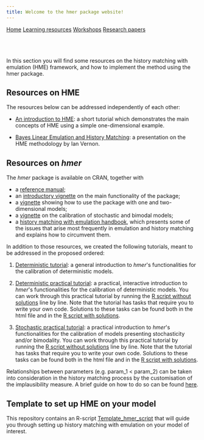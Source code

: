 ```yaml
---
title: Welcome to the hmer package website!
---
```


<div class="navbar">
  <a href="index.html">Home</a>
  <a href="learning_resources.html"  class="active">Learning resources</a>
  <a href="24may2022workshop.html">Workshops</a>
  <a href="papers.html">Research papers</a>
</div>

<br>

<br>

<br>

In this section you will find some resources on the history matching with emulation (HME) framework, and how to implement the method using the hmer package.

## Resources on HME 

The resources below can be addressed independently of each other:

- [An introduction to HME](https://danny-sc.github.io/Tutorial_1/): a short tutorial which demonstrates the main concepts of HME using a simple one-dimensional example.

- [Bayes Linear Emulation and History Matching](https://www.youtube.com/watch?v=54G_aYHGdAk): a presentation on the HME methodology by Ian Vernon.

## Resources on _hmer_ 

The _hmer_ package is available on CRAN, together with 
- a [reference manual](https://cran.r-project.org/web/packages/hmer/hmer.pdf);
- an [introductory vignette](https://cran.r-project.org/web/packages/hmer/vignettes/demonstrating-the-hmer-package.html) on the main functionality of the package;
- a [vignette](https://cran.r-project.org/web/packages/hmer/vignettes/low-dimensional-examples.html) showing how to use the package with one and two-dimensional models;
- a [vignette](https://cran.r-project.org/web/packages/hmer/vignettes/stochasticandbimodalemulation.html) on the calibration of stochastic and bimodal models;
- a [history matching with emulation handbook](https://cran.r-project.org/web/packages/hmer/vignettes/emulationhandbook.html), which presents some of the issues that arise most frequently in emulation and history matching and explains how to circumvent them.

In addition to those resources, we created the following tutorials, meant to be addressed in the proposed ordered:

1. [Deterministic tutorial](https://danny-sc.github.io/Tutorial_2/): a general introduction to _hmer_'s functionalities for the calibration of deterministic models.

2. [Deterministic practical tutorial](https://danny-sc.github.io/determ_workshop/): a practical, interactive introduction to _hmer_'s functionalities for the calibration of deterministic models. You can work through this practical tutorial by running the [R script without solutions](https://github.com/hmer-package/website/blob/gh-pages/determ_workshop_code_without_sols.R) line by line. Note that the tutorial has tasks that require you to write your own code. Solutions to these tasks can be found both in the html file and in the [R script with solutions](https://github.com/hmer-package/website/blob/gh-pages/determ_workshop_code_with_sols.R).

3. [Stochastic practical tutorial](https://danny-sc.github.io/stoch_workshop/index.html): a practical introduction to _hmer_'s functionalities for the calibration of models presenting stochasticity and/or bimodality. You can work through this practical tutorial by running the [R script without solutions](https://github.com/hmer-package/website/blob/gh-pages/stoch_workshop_code_with_sols.R) line by line. Note that the tutorial has tasks that require you to write your own code. Solutions to these tasks can be found both in the html file and in the [R script with solutions](https://github.com/hmer-package/website/blob/gh-pages/stoch_workshop_code_without_sols.R).

Relationships between parameters (e.g. param_1 < param_2) can be taken into consideration in the history matching process by the customisation of the implausibility measure. A brief guide on how to do so can be found [here](https://danny-sc.github.io/hmer_custom_implausibility/index.html).


## Template to set up HME on your model 
This repository contains an R-script [Template_hmer_script](https://raw.githubusercontent.com/hmer-package/website/gh-pages/Template_hmer_script.R) that will guide you through setting up history matching with emulation on your model of interest.
